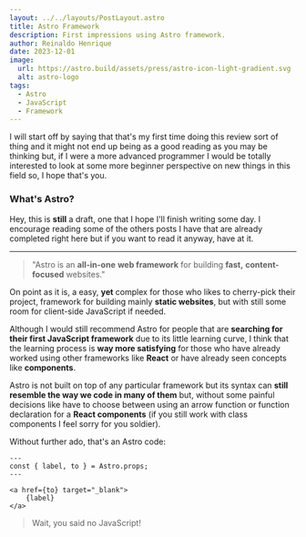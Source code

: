 ```yaml
---
layout: ../../layouts/PostLayout.astro
title: Astro Framework
description: First impressions using Astro framework.
author: Reinaldo Henrique
date: 2023-12-01
image:
  url: https://astro.build/assets/press/astro-icon-light-gradient.svg
  alt: astro-logo
tags:
  - Astro
  - JavaScript
  - Framework
---
```


I will start off by saying that that's my first time doing this review sort of thing and it might not end up being as a good reading as you may be thinking but, if I were a more advanced programmer I would be totally interested to look at some more beginner perspective on new things in this field so, I hope that's you.

### What's Astro?

Hey, this is **still** a draft, one that I hope I'll finish writing some day. I encourage reading some of the others posts I have that are already completed right here but if you want to read it anyway, have at it.

---

> "Astro is an **all-in-one** **web framework** for building **fast,** **content-focused** websites."

On point as it is, a easy, **yet** complex for those who likes to cherry-pick their project, framework for building mainly **static websites**, but with still some room for client-side JavaScript if needed.

Although I would still recommend Astro for people that are **searching for their first JavaScript framework** due to its little learning curve, I think that the learning process is **way more satisfying** for those who have already worked using other frameworks like **React** or have already seen concepts like **components**.

Astro is not built on top of any particular framework but its syntax can **still resemble the way we code in many of them** but, without some painful decisions like have to choose between using an arrow function or function declaration for a **React components** (if you still work with class components I feel sorry for you soldier).

Without further ado, that's an Astro code:

```astro
---
const { label, to } = Astro.props;
---

<a href={to} target="_blank">
	{label}
</a>
```

> Wait, you said no JavaScript!
